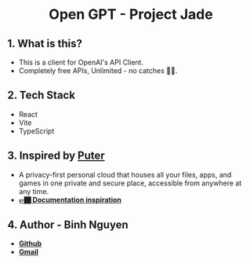 <h1 style="text-align: center;"> Open GPT - Project Jade </h1>

## 1. What is this?
- This is a client for OpenAI's API Client.
- Completely free APIs, Unlimited - no catches ✌🏾.

## 2. Tech Stack
- React
- Vite
- TypeScript

## 3. Inspired by [Puter](https://github.com/heyPuter/puter/)
- A privacy-first personal cloud that houses all your files, apps, and games in one private and secure place, accessible from anywhere at any time.
- **[👉🏾 Documentation inspiration](https://developer.puter.com/tutorials/free-unlimited-openai-api/)**

## 4. Author - Binh Nguyen
- **[Github](https://github.com/binhnguyen00)**
- **[Gmail](mailto:jackjack2000.kahp@gmail.com)**
